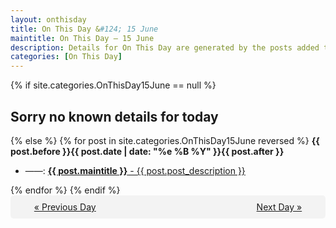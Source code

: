 ```yaml
---
layout: onthisday
title: On This Day &#124; 15 June
maintitle: On This Day — 15 June
description: Details for On This Day are generated by the posts added to the website so the content is subject to changes/updates over time.
categories: [On This Day]
---
```


{% if site.categories.OnThisDay15June == null %}
<h2>Sorry no known details for today</h2>
{% else %}
{% for post in site.categories.OnThisDay15June reversed %}
<strong>{{ post.before }}{{ post.date | date: "%e %B %Y" }}{{ post.after }}</strong>
<ul>
<li> ——: <a class="{{ post.class }}" href="{{ post.url }}"><strong>{{ post.maintitle }}</strong> - {{ post.post_description }}</a></li>
</ul>
{% endfor %}
{% endif %}
<br />
<div style="background-color: #f3f3f3; padding: 10px; border-radius: 5px; text-align: center; display: flex; justify-content: space-evenly;">
<a href="/onthisday/06/06-14">« Previous Day</a>
<span style="visibility:hidden;">[ Visit Leap Year February 29 ]</span>
<a href="/onthisday/06/06-16">Next Day »</a>
</div>
